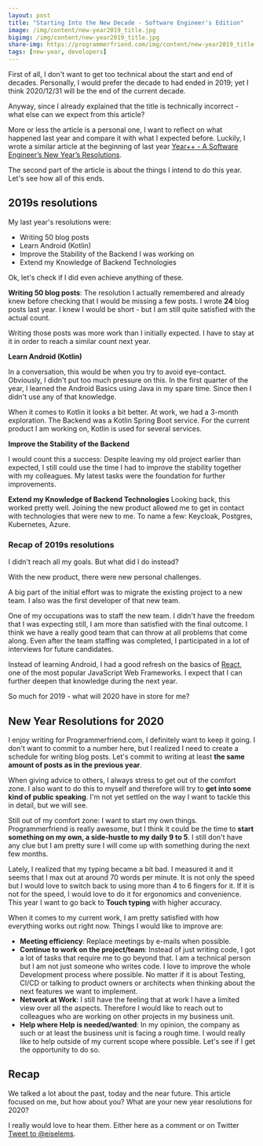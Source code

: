 ```yaml
---
layout: post
title: "Starting Into the New Decade - Software Engineer's Edition"
image: /img/content/new-year2019_title.jpg
bigimg: /img/content/new-year2019_title.jpg
share-img: https://programmerfriend.com/img/content/new-year2019_title.jpg
tags: [new-year, developers]
---
```


First of all, I don't want to get too technical about the start and end of decades.
Personally, I would prefer the decade to had ended in 2019; yet I think 2020/12/31 will be the end of the current decade.

Anyway, since I already explained that the title is technically incorrect - what else can we expect from this article?

More or less the article is a personal one, I want to reflect on what happened last year and compare it with what I expected before.
Luckily, I wrote a similar article at the beginning of last year [Year++ - A Software Engineer’s New Year’s Resolutions](../_site/year-a-software-engineers-new-years-resolutions). 

The second part of the article is about the things I intend to do this year. Let's see how all of this ends.

## 2019s resolutions

My last year's resolutions were:
* Writing 50 blog posts
* Learn Android (Kotlin)
* Improve the Stability of the Backend I was working on
* Extend my Knowledge of Backend Technologies

Ok, let's check if I did even achieve anything of these.

**Writing 50 blog posts**: The resolution I actually remembered and already knew before checking that I would be missing a few posts.
I wrote **24** blog posts last year. I knew I would be short - but I am still quite satisfied with the actual count.

Writing those posts was more work than I initially expected. I have to stay at it in order to reach a similar count next year.

**Learn Android (Kotlin)**

In a conversation, this would be when you try to avoid eye-contact. Obviously, I didn't put too much pressure on this. In the first quarter of the year, I learned the Android Basics using Java in my spare time. Since then I didn't use any of that knowledge. 

When it comes to Kotlin it looks a bit better. At work, we had a 3-month exploration. The Backend was a Kotlin Spring Boot service.
For the current product I am working on, Kotlin is used for several services.

**Improve the Stability of the Backend**

I would count this a success: Despite leaving my old project earlier than expected, I still could use the time I had to improve the stability together with my colleagues. My latest tasks were the foundation for further improvements.

**Extend my Knowledge of Backend Technologies**
Looking back, this worked pretty well. Joining the new product allowed me to get in contact with technologies that were new to me.
To name a few: Keycloak, Postgres, Kubernetes, Azure.

### Recap of 2019s resolutions
I didn't reach all my goals. But what did I do instead?

With the new product, there were new personal challenges.

A big part of the initial effort was to migrate the existing project to a new team. I also was the first developer of that new team. 

One of my occupations was to staff the new team. I didn't have the freedom that I was expecting still, I am more than satisfied with the final outcome. I think we have a really good team that can throw at all problems that come along.
Even after the team staffing was completed, I participated in a lot of interviews for future candidates.

Instead of learning Android, I had a good refresh on the basics of [React](https://reactjs.org/), one of the most popular JavaScript Web Frameworks. I expect that I can further deepen that knowledge during the next year.

So much for 2019 - what will 2020 have in store for me?

## New Year Resolutions for 2020

I enjoy writing for Programmerfriend.com, I definitely want to keep it going. I don't want to commit to a number here, but I realized I need to create a schedule for writing blog posts. Let's commit to writing at least **the same amount of posts as in the previous year**.

When giving advice to others, I always stress to get out of the comfort zone. I also want to do this to myself and therefore will try to **get into some kind of public speaking**. I'm not yet settled on the way I want to tackle this in detail, but we will see.

Still out of my comfort zone: I want to start my own things. Programmerfriend is really awesome, but I think it could be the time to **start something on my own, a side-hustle to my daily 9 to 5**. I still don't have any clue but I am pretty sure I will come up with something during the next few months.

Lately, I realized that my typing became a bit bad. I measured it and it seems that I max out at around 70 words per minute. It is not only the speed but I would love to switch back to using more than 4 to 6 fingers for it. If it is not for the speed, I would love to do it for ergonomics and convenience. This year I want to go back to **Touch typing** with higher accuracy.

When it comes to my current work, I am pretty satisfied with how everything works out right now. Things I would like to improve are:
* **Meeting efficiency**: Replace meetings by e-mails when possible.
* **Continue to work on the project/team**: Instead of just writing code, I got a lot of tasks that require me to go beyond that.
I am a technical person but I am not just someone who writes code. I love to improve the whole Development process where possible.
No matter if it is about Testing, CI/CD or talking to product owners or architects when thinking about the next features we want to implement.
* **Network at Work**: I still have the feeling that at work I have a limited view over all the aspects. Therefore I would like to reach out to colleagues who are working on other projects in my business unit.
* **Help where Help is needed/wanted**: In my opinion, the company as such or at least the business unit is facing a rough time. I would really like to help outside of my current scope where possible. Let's see if I get the opportunity to do so.

## Recap

We talked a lot about the past, today and the near future.
This article focused on me, but how about you?
What are your new year resolutions for 2020?

I really would love to hear them. Either here as a comment or on Twitter <a href="https://twitter.com/intent/tweet?screen_name=eiselems&ref_src=twsrc%5Etfw" class="twitter-mention-button" data-size="large" data-text="My new year resolution for 2020 is ...   #programmerfriend #newYearResolution" data-related="eiselems" data-show-count="false">Tweet to @eiselems</a><script async src="https://platform.twitter.com/widgets.js" charset="utf-8"></script>.